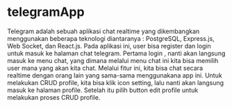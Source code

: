 # telegramApp

Telegram adalah sebuah aplikasi chat realtime yang dikembangkan menggunakan beberapa teknologi diantaranya : PostgreSQL, Express.js, Web Socket, dan React.js. Pada aplikasi ini, user bisa register dan login untuk masuk ke halaman chat telegram. Pertama login , nanti akan langsung masuk ke menu chat, yang dimana melalui menu chat ini kita bisa memilih user mana yang akan kita chat. Melalui fitur ini, kita bisa chat secara realtime dengan orang lain yang sama-sama menggunakana app ini. Untuk melakukan CRUD profile, kita bisa klik icon setting, lalu nanti akan langsung masuk ke halaman profile. Setelah itu pilih button edit profile untuk melakukan proses CRUD profile.
